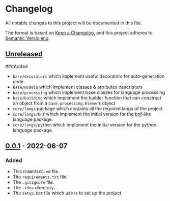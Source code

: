 # Changelog

All notable changes to this project will be documented in this file.

The format is based on [Keep a Changelog](https://keepachangelog.com/en/1.0.0/),
and this project adheres to [Semantic Versioning](https://semver.org/spec/v2.0.0.html).

## [Unreleased](https://github.com/GabrielAmare/Language/compare/v0.0.1...HEAD)

###Added

- `base/decorators` which implement useful decorators for auto-generation code.
- `base/models` which implement classes & attributes descriptors
- `base/processing` which implement base classes for language processing
- `base/building` which implement the builder function that can construct an object from a `base.processing.Element`
  object
- `core/langs` package which contains all the required langs of the project.
- `core/langs/bnf` which implement the initial version for
  the [bnf](https://en.wikipedia.org/wiki/Backus%E2%80%93Naur_form)-like language package.
- `core/langs/python` which implement the initial version for the python language package.
## [0.0.1](https://github.com/GabrielAmare/Language/releases/tag/v0.0.1) - 2022-06-07

### Added

- This `CHANGELOG.md` file.
- The `requirements.txt` file.
- The `.gitignore` file.
- The `.idea` directory.
- The `setup.bat` file which use is to set up the project.

